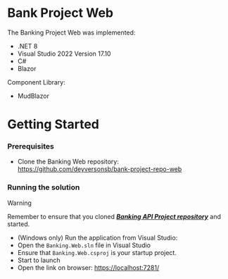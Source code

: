 # Bank Project Web

The Banking Project Web was implemented:

- .NET 8
- Visual Studio 2022 Version 17.10
- C#
- Blazor

Component Library:

- MudBlazor

# Getting Started
  
### Prerequisites

- Clone the Banking Web repository: https://github.com/deyversonsb/bank-project-repo-web
 
### Running the solution

> [!WARNING]
> 
> Remember to ensure that you cloned ***[Banking API Project repository](https://github.com/deyversonsb/bank-project-repo)*** and started.

- (Windows only) Run the application from Visual Studio:
- Open the `Banking.Web.sln` file in Visual Studio
- Ensure that `Banking.Web.csproj` is your startup project.
- Start to launch
- Open the link on browser: <https://localhost:7281/>
